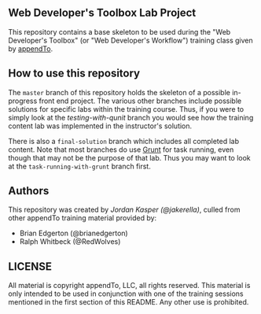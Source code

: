 Web Developer's Toolbox Lab Project
----

This repository contains a base skeleton to be used during the "Web Developer's 
Toolbox" (or "Web Developer's Workflow") training class given by 
[appendTo](http://appendto.com).

## How to use this repository

The `master` branch of this repository holds the skeleton of a possible in-progress 
front end project. The various other branches include possible solutions for 
specific labs within the training course. Thus, if you were to simply look at the 
_testing-with-qunit_ branch you would see how the training content lab was 
implemented in the instructor's solution.

There is also a `final-solution` branch which includes all completed lab content. 
Note that most branches do use [Grunt](http://gruntjs.com) for task running, even 
though that may not be the purpose of that lab. Thus you may want to look at the 
`task-running-with-grunt` branch first.

## Authors

This repository was created by _Jordan Kasper (@jakerella)_, culled from other 
appendTo training material provided by:

* Brian Edgerton (@brianedgerton)
* Ralph Whitbeck (@RedWolves)


## LICENSE

All material is copyright appendTo, LLC, all rights reserved. This material is only 
intended to be used in conjunction with one of the training sessions mentioned in 
the first section of this README. Any other use is prohibited.
